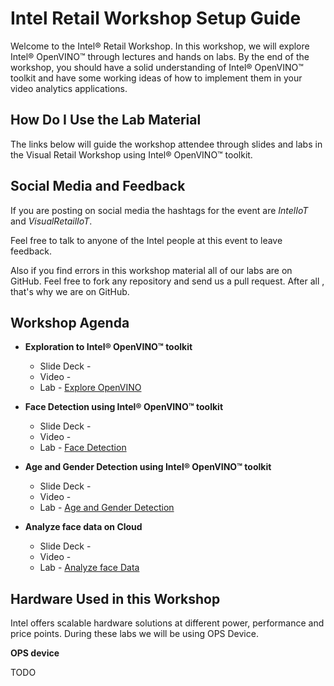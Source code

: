 # Intel Retail Workshop Setup Guide
Welcome to the Intel® Retail Workshop. In this workshop, we will explore Intel® OpenVINO™ through lectures and hands on labs. By the end of the workshop, you should have a solid understanding of Intel® OpenVINO™ toolkit and have some working ideas of how to implement them in your video analytics applications.
## How Do I Use the Lab Material
The links below will guide the workshop attendee through slides and labs in the Visual Retail Workshop using Intel® OpenVINO™ toolkit.


## Social Media and Feedback
If you are posting on social media the hashtags for the event are *IntelIoT* and *VisualRetailIoT*.

Feel free to talk to anyone of the Intel people at this event to leave feedback.

Also if you find errors in this workshop material all of our labs are on GitHub. Feel free to fork any repository and send us a pull request. After all , that's why we are on GitHub.
## Workshop Agenda
* **Exploration to Intel® OpenVINO™ toolkit**

  - Slide Deck -
  - Video -
  - Lab - [Explore OpenVINO](./Explore_OpenVINO.md)


* **Face Detection using Intel® OpenVINO™ toolkit**
  - Slide Deck -
  - Video -
  - Lab - [Face Detection](./Face_detection.md)


* **Age and Gender Detection using Intel® OpenVINO™ toolkit**
  - Slide Deck -
  - Video -
  - Lab - [Age and Gender Detection](./Age_Gender_Detection.md)


* **Analyze face data on Cloud**
    - Slide Deck -
    - Video -
    - Lab - [Analyze face Data](./Analyse_face_data_on_cloud.md)


## Hardware Used in this Workshop
Intel offers scalable hardware solutions at different power, performance and price points. During these labs we will be using OPS Device.

**OPS device**

TODO
